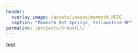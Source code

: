 ```yaml
---
header:
  overlay_image: /assets/images/mammoth.HEIC
  caption: "Mammoth Hot Springs, Yellowstone NP"
permalink: /projects/RrbustLS/
---
```


test
